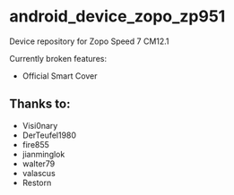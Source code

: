 # android_device_zopo_zp951
Device repository for Zopo Speed 7 CM12.1

Currently broken features:
 * Official Smart Cover

## Thanks to:
 * Visi0nary
 * DerTeufel1980
 * fire855
 * jianminglok
 * walter79
 * valascus
 * Restorn
 

